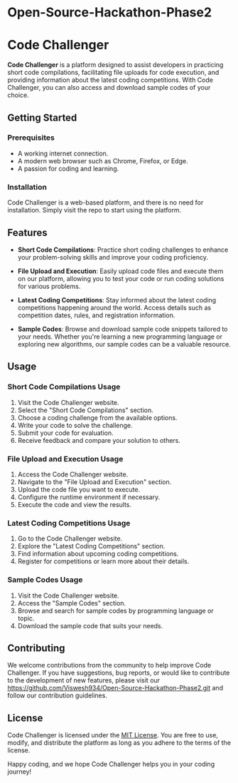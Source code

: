 # Open-Source-Hackathon-Phase2
# Code Challenger

**Code Challenger** is a platform designed to assist developers in practicing short code compilations, facilitating file uploads for code execution, and providing information about the latest coding competitions. With Code Challenger, you can also access and download sample codes of your choice.

## Getting Started

### Prerequisites

- A working internet connection.
- A modern web browser such as Chrome, Firefox, or Edge.
- A passion for coding and learning.

### Installation

Code Challenger is a web-based platform, and there is no need for installation. Simply visit the repo  to start using the platform.

## Features

- **Short Code Compilations**: Practice short coding challenges to enhance your problem-solving skills and improve your coding proficiency.

- **File Upload and Execution**: Easily upload code files and execute them on our platform, allowing you to test your code or run coding solutions for various problems.

- **Latest Coding Competitions**: Stay informed about the latest coding competitions happening around the world. Access details such as competition dates, rules, and registration information.

- **Sample Codes**: Browse and download sample code snippets tailored to your needs. Whether you're learning a new programming language or exploring new algorithms, our sample codes can be a valuable resource.

## Usage

### Short Code Compilations Usage

1. Visit the Code Challenger website.
2. Select the "Short Code Compilations" section.
3. Choose a coding challenge from the available options.
4. Write your code to solve the challenge.
5. Submit your code for evaluation.
6. Receive feedback and compare your solution to others.

### File Upload and Execution Usage

1. Access the Code Challenger website.
2. Navigate to the "File Upload and Execution" section.
3. Upload the code file you want to execute.
4. Configure the runtime environment if necessary.
5. Execute the code and view the results.

### Latest Coding Competitions Usage

1. Go to the Code Challenger website.
2. Explore the "Latest Coding Competitions" section.
3. Find information about upcoming coding competitions.
4. Register for competitions or learn more about their details.

### Sample Codes Usage

1. Visit the Code Challenger website.
2. Access the "Sample Codes" section.
3. Browse and search for sample codes by programming language or topic.
4. Download the sample code that suits your needs.

## Contributing

We welcome contributions from the community to help improve Code Challenger. If you have suggestions, bug reports, or would like to contribute to the development of new features, please visit our https://github.com/Viswesh934/Open-Source-Hackathon-Phase2.git and follow our contribution guidelines.

## License

Code Challenger is licensed under the [MIT License](LICENSE). You are free to use, modify, and distribute the platform as long as you adhere to the terms of the license.

Happy coding, and we hope Code Challenger helps you in your coding journey!
